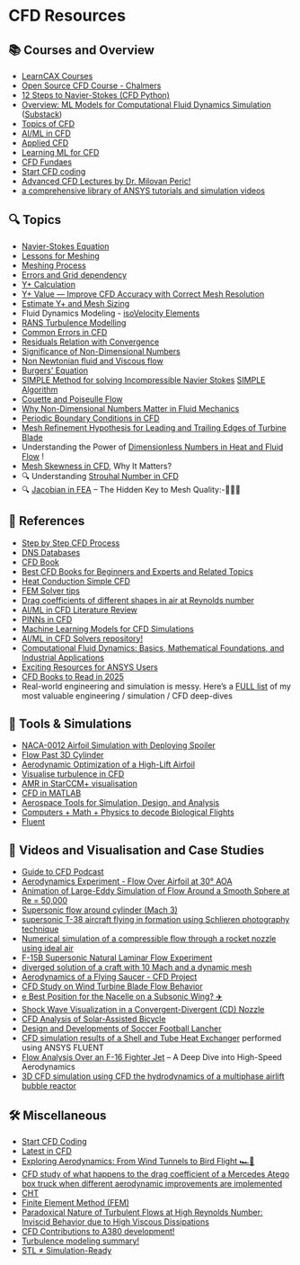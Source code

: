 # CFD Resources

## 📚 Courses and Overview
- [LearnCAX Courses](https://www.learncax.com/courses.html)
- [Open Source CFD Course - Chalmers](https://www.tfd.chalmers.se/~hani/kurser/OS_CFD/)
- [12 Steps to Navier-Stokes (CFD Python)](https://lorenabarba.com/blog/cfd-python-12-steps-to-navier-stokes/)
- [Overview: ML Models for Computational Fluid Dynamics Simulation](https://www.linkedin.com/posts/justin-hodges-phd-3432a58b_fea-cfd-ai-activity-7299729822115594241-81J8/?utm_source=share&utm_medium=member_android&rcm=ACoAAD-ruCgBJnujmeLzmj1X4DpLLTuxktERedQ) ([Substack](https://hodgesj.substack.com/p/overview-ml-models-for-computational))
- [Topics of CFD](https://www.linkedin.com/posts/rajat-walia_computationalfluiddynamics-cfd-aerospace-activity-7285174723108335618-J7Vh/?utm_source=share&utm_medium=member_android)
- [AI/ML in CFD](https://www.linkedin.com/posts/justin-hodges-phd-3432a58b_ai-cfd-sciml-activity-7280980171866705920-tFUZ/?utm_source=share&utm_medium=member_android)
- [Applied CFD](https://www.linkedin.com/posts/rajat-walia_mechanical-mechanicalengineering-aerodynamics-activity-7287333099590299648-8fVK?utm_source=share&utm_medium=member_android)
- [Learning ML for CFD](https://www.linkedin.com/posts/justin-hodges-phd-3432a58b_cfd-fluidmechanics-aerospace-activity-7293161509503778817-5Uha/?utm_source=share&utm_medium=member_android) 
- [CFD Fundaes](https://www.linkedin.com/posts/suraj-thakur-2062421ba_here-is-a-document-for-your-reference-activity-7301223929296101376-h0wf/?utm_source=share&utm_medium=member_android&rcm=ACoAAD-ruCgBJnujmeLzmj1X4DpLLTuxktERedQ)
- [Start CFD coding](https://www.linkedin.com/posts/rajat-walia_mechanical-aerospace-automotive-activity-7306955283765833729-w2u2?utm_source=share&utm_medium=member_android&rcm=ACoAAD-ruCgBJnujmeLzmj1X4DpLLTuxktERedQ)
- [Advanced CFD Lectures by Dr. Milovan Peric!](https://www.linkedin.com/posts/rajat-walia_mechanical-aerospace-automotive-activity-7330457259967242240-neEz/?utm_source=share&utm_medium=member_android&rcm=ACoAAD-ruCgBJnujmeLzmj1X4DpLLTuxktERedQ)
- [a comprehensive library of ANSYS tutorials and simulation videos](https://www.linkedin.com/posts/pragada-bhargav-606448275_ansys-cfd-fluent-activity-7334860191219228672-6DDA/?utm_source=share&utm_medium=member_android&rcm=ACoAAD-ruCgBJnujmeLzmj1X4DpLLTuxktERedQ)
 
## 🔍 Topics
- [Navier-Stokes Equation](https://www.linkedin.com/posts/rajat-walia_mechanical-aerospace-mechanicalengineering-activity-7297200990796058624-4K42/?utm_source=share&utm_medium=member_android)
- [Lessons for Meshing](https://www.linkedin.com/posts/rajat-walia_mechanical-aerospace-automotive-activity-7302915770806648832-Lg49/?utm_source=share&utm_medium=member_android&rcm=ACoAAD-ruCgBJnujmeLzmj1X4DpLLTuxktERedQ)
- [Meshing Process](https://www.linkedin.com/posts/rajat-walia_mechanical-aerospace-automotive-activity-7310163528336715776-gUsx/?utm_source=share&utm_medium=member_android&rcm=ACoAAD-ruCgBJnujmeLzmj1X4DpLLTuxktERedQ)
- [Errors and Grid dependency](https://www.linkedin.com/posts/rajat-walia_mechanical-aerospace-automotive-activity-7295683368321437698-ltrc/?utm_source=share&utm_medium=member_android)
- [Y+ Calculation](https://www.linkedin.com/posts/rajat-walia_cfd-turbulencemodeling-engineering-activity-7301626001367674881-Cnbf/?utm_source=share&utm_medium=member_android&rcm=ACoAAD-ruCgBJnujmeLzmj1X4DpLLTuxktERedQ)
- [Y+ Value — Improve CFD Accuracy with Correct Mesh Resolution](https://www.linkedin.com/posts/anupriya-r-cae_boundarylayer-simulation-mechanical-activity-7325017657018064901--8eL/?utm_source=share&utm_medium=member_android&rcm=ACoAAD-ruCgBJnujmeLzmj1X4DpLLTuxktERedQ)
- [Estimate Y+ and Mesh Sizing](https://www.linkedin.com/posts/rajat-walia_mechanical-aerospace-automotive-activity-7301521611843674112-N_Y1/?utm_source=share&utm_medium=member_android&rcm=ACoAAD-ruCgBJnujmeLzmj1X4DpLLTuxktERedQ)
- Fluid Dynamics Modeling - [isoVelocity Elements](https://www.linkedin.com/posts/aliyar-javadi-4b078124_fluiddynamics-fluidmechanics-heattransfer-ugcPost-7283070122280271873-HtxR?utm_source=share&utm_medium=member_android)
- [RANS Turbulence Modelling](https://www.linkedin.com/posts/rajat-walia_cfd-turbulence-mechanical-activity-7288057889754095616-9SvA/?utm_source=share&utm_medium=member_android)
- [Common Errors in CFD](https://www.linkedin.com/posts/jousefmurad_engineering-cfd-simulation-activity-7291359445622636544-dp1W/?utm_source=share&utm_medium=member_android)
- [Residuals Relation with Convergence](https://www.linkedin.com/posts/rajat-walia_mechanical-mechanicalengineering-cfd-activity-7294934316873134080-XakI/?utm_source=share&utm_medium=member_android)
- [Significance of Non-Dimensional Numbers](https://www.linkedin.com/posts/rajat-walia_mechanicalengineering-mechanical-aerospace-activity-7293856068546306048-wnpr/?utm_source=share&utm_medium=member_android)
- [Non Newtonian fluid and Viscous flow](https://www.linkedin.com/posts/rajat-walia_mechanicalengineering-mechanical-automotive-activity-7304382444491657217--h-u/?utm_source=share&utm_medium=member_android&rcm=ACoAAD-ruCgBJnujmeLzmj1X4DpLLTuxktERedQ)
- [Burgers' Equation](https://www.linkedin.com/posts/himanshi-rana-aero_cfd-navierstokes-fluidmechanics-activity-7307412303237259265-cKTj/?utm_source=share&utm_medium=member_android&rcm=ACoAAD-ruCgBJnujmeLzmj1X4DpLLTuxktERedQ)
- [SIMPLE Method for solving Incompressible Navier Stokes](https://www.linkedin.com/posts/rajat-walia_mechanicalengineering-mechanical-aerospace-activity-7317407253962100736-yI0K/?utm_source=share&utm_medium=member_android&rcm=ACoAAD-ruCgBJnujmeLzmj1X4DpLLTuxktERedQ)
  [SIMPLE Algorithm](https://www.linkedin.com/posts/mvusi-mugaba-424577206_cfd-automotive-fluiddynamics-activity-7324466108650975233--zld/?utm_source=share&utm_medium=member_android&rcm=ACoAAD-ruCgBJnujmeLzmj1X4DpLLTuxktERedQ)
- [Couette and Poiseulle Flow](https://www.linkedin.com/posts/rajat-walia_mechanical-aerospace-automotive-activity-7314149804090003456-5YFp/?utm_source=share&utm_medium=member_android&rcm=ACoAAD-ruCgBJnujmeLzmj1X4DpLLTuxktERedQ)
- [Why Non-Dimensional Numbers Matter in Fluid Mechanics](https://www.linkedin.com/posts/sijalahmed_cfd-fluidmechanics-engineering-activity-7322851938344038401-XrCe/?utm_source=share&utm_medium=member_android&rcm=ACoAAD-ruCgBJnujmeLzmj1X4DpLLTuxktERedQ)
- [Periodic Boundary Conditions in CFD](https://www.linkedin.com/posts/ahafezz_cfd-engineeringsimulation-ansys-activity-7330521436987568129-SLle/?utm_source=share&utm_medium=member_android&rcm=ACoAAD-ruCgBJnujmeLzmj1X4DpLLTuxktERedQ)
- [Mesh Refinement Hypothesis for Leading and Trailing Edges of Turbine Blade](https://www.linkedin.com/posts/bekkai-riyadh-3b076334a_mesh-refinement-hypothesis-for-leading-and-activity-7331498649526427648-96QP/?utm_source=share&utm_medium=member_android&rcm=ACoAAD-ruCgBJnujmeLzmj1X4DpLLTuxktERedQ)
- Understanding the Power of [Dimensionless Numbers in Heat and Fluid Flow](https://www.linkedin.com/posts/mohamed-megahed-4a11951b6_engineering-heattransfer-cfd-activity-7332494266457292800-vD7z/?utm_source=share&utm_medium=member_android&rcm=ACoAAD-ruCgBJnujmeLzmj1X4DpLLTuxktERedQ) !
- [Mesh Skewness in CFD](https://www.linkedin.com/posts/ahafezz_cfd-ansys-fluent-activity-7332333365167046657-466q/?utm_source=share&utm_medium=member_android&rcm=ACoAAD-ruCgBJnujmeLzmj1X4DpLLTuxktERedQ), Why It Matters?
- 🔍 Understanding [Strouhal Number in CFD](https://www.linkedin.com/posts/ragh-ahmed-802b35267_cfd-fluiddynamics-fluidmechanics-activity-7332148695724879872-u6wd/?utm_source=share&utm_medium=member_android&rcm=ACoAAD-ruCgBJnujmeLzmj1X4DpLLTuxktERedQ)
- 🔍 [Jacobian in FEA](https://www.linkedin.com/posts/ram-babu-kumar-47a374339_fea-jacobian-meshquality-activity-7334247766363172865-nh-X/?utm_source=share&utm_medium=member_android&rcm=ACoAAD-ruCgBJnujmeLzmj1X4DpLLTuxktERedQ) – The Hidden Key to Mesh Quality:-🤠🤠🤠
        
## 📖 References
- [Step by Step CFD Process](https://www.linkedin.com/posts/rajat-walia_cfd-simulation-mechanical-activity-7297842357389955073-4I9c/?utm_source=share&utm_medium=member_android&rcm=ACoAAD-ruCgBJnujmeLzmj1X4DpLLTuxktERedQ)
- [DNS Databases](https://home.iitm.ac.in/vagesh/links.html)
- [CFD Book](https://www.engineered-mind.com/book-notes/)
- [Best CFD Books for Beginners and Experts and Related Topics](https://www.linkedin.com/posts/aliyar-javadi-4b078124_cfd-fluiddynamics-mechanicalengineering-activity-7271164209789390848-LA1K?utm_source=share&utm_medium=member_desktop&rcm=ACoAAD-ruCgBJnujmeLzmj1X4DpLLTuxktERedQ)
- [Heat Conduction Simple CFD](https://www.linkedin.com/posts/asad-saleem-897146239_explicit-1d-heat-condtion-activity-7301455308856434688-lAjo?utm_source=share&utm_medium=member_android&rcm=ACoAAD-ruCgBJnujmeLzmj1X4DpLLTuxktERedQ)
- [FEM Solver tips](https://www.linkedin.com/posts/aerosayan_persson-2002-activity-7278776388180959232-5Qpl?utm_source=share&utm_medium=member_android)
- [Drag coefficients of different shapes in air at Reynolds number](https://www.linkedin.com/posts/rajat-walia_mechanicalengineering-mechanical-automotive-activity-7303682296413335552-IYWs?utm_source=share&utm_medium=member_android&rcm=ACoAAD-ruCgBJnujmeLzmj1X4DpLLTuxktERedQ)
- [AI/ML in CFD Literature Review](https://www.linkedin.com/posts/krishna-teja-7005aa158_simscape-multibody-vehicledynamics-ugcPost-7312343381127372801-stKA/?utm_source=share&utm_medium=member_android&rcm=ACoAAD-ruCgBJnujmeLzmj1X4DpLLTuxktERedQ)
- [PINNs in CFD](https://www.linkedin.com/posts/rajat-walia_mechanical-cfd-aerodynamics-activity-7313062635430629376-ENL-/?utm_source=share&utm_medium=member_android&rcm=ACoAAD-ruCgBJnujmeLzmj1X4DpLLTuxktERedQ)
- [Machine Learning Models for CFD Simulations](https://www.linkedin.com/posts/rajat-walia_cfd-mechanical-machinelearning-activity-7315236966281748480-TPF6/?utm_source=share&utm_medium=member_android&rcm=ACoAAD-ruCgBJnujmeLzmj1X4DpLLTuxktERedQ)
- [AI/ML in CFD Solvers repository!](https://www.linkedin.com/posts/rajat-walia_cfd-mechanical-machinelearning-activity-7318136082959683584-Yn-l/?utm_source=share&utm_medium=member_android&rcm=ACoAAD-ruCgBJnujmeLzmj1X4DpLLTuxktERedQ)
- [Computational Fluid Dynamics: Basics, Mathematical Foundations, and Industrial Applications](https://www.everyeng.com/blog/a509b413/computational-fluid-dynamics-basics-mathematical-foundations-and-industrial-applications)
- [Exciting Resources for ANSYS Users](https://www.linkedin.com/posts/ilyasserrays_ansys-engineering-simulation-activity-7329883998757789698-SIIy/?utm_source=share&utm_medium=member_android&rcm=ACoAAD-ruCgBJnujmeLzmj1X4DpLLTuxktERedQ)
- [CFD Books to Read in 2025](https://www.linkedin.com/posts/akash-singh-34a581121_cfd-books-you-should-read-in-2025-activity-7329332346665553920-Uzx3/?utm_source=share&utm_medium=member_android&rcm=ACoAAD-ruCgBJnujmeLzmj1X4DpLLTuxktERedQ)
 - Real-world engineering and simulation is messy. Here’s a [FULL list](https://www.linkedin.com/posts/nassermushtaq_cae-cfd-fluids-activity-7332725948565356545-RQSv/?utm_source=share&utm_medium=member_android&rcm=ACoAAD-ruCgBJnujmeLzmj1X4DpLLTuxktERedQ) of my most valuable engineering / simulation / CFD deep-dives
  
## 🔧 Tools & Simulations
- [NACA-0012 Airfoil Simulation with Deploying Spoiler](https://www.linkedin.com/posts/justin-hodges-phd-3432a58b_mechanicalengineering-aerospace-aerodynamics-activity-7281610390759718912-Khos/?utm_source=share&utm_medium=member_android)
- [Flow Past 3D Cylinder](https://www.linkedin.com/posts/rajat-walia_mechanical-mechanicalengineering-cfd-activity-7291724282307526656-noTG/?utm_source=share&utm_medium=member_android&rcm=ACoAAD-ruCgBJnujmeLzmj1X4DpLLTuxktERedQ)
- [Aerodynamic Optimization of a High-Lift Airfoil](https://www.linkedin.com/posts/lorenzo-lucatello-6761881bb_cfd-report-activity-7304788185581019137-m-Ts/?utm_source=share&utm_medium=member_android&rcm=ACoAAD-ruCgBJnujmeLzmj1X4DpLLTuxktERedQ)
- [Visualise turbulence in CFD](https://www.linkedin.com/posts/s-gross_meshedpotato-simcenter-cfd-ugcPost-7284485722009399296-M5mS/?utm_source=share&utm_medium=member_android)
- [AMR in StarCCM+ visualisation](https://www.linkedin.com/posts/justin-hodges-phd-3432a58b_cfd-siemens-aerodynamics-activity-7292482032553582592-U_f_?utm_source=share&utm_medium=member_android)
- [CFD in MATLAB](https://github.com/MathWorks-Teaching-Resources/Computational-Fluid-Dynamics)
- [Aerospace Tools for Simulation, Design, and Analysis](https://www.linkedin.com/posts/dhruvaerospace_aerospace-tools-for-simulation-design-and-activity-7319614083069018113-9nYk/?utm_source=share&utm_medium=member_android&rcm=ACoAAD-ruCgBJnujmeLzmj1X4DpLLTuxktERedQ)
- [Computers + Math + Physics to decode Biological Flights](https://www.linkedin.com/posts/ugcPost-7328048259917123586-4oOc/?utm_source=share&utm_medium=member_android&rcm=ACoAAD-ruCgBJnujmeLzmj1X4DpLLTuxktERedQ)
- [Fluent](https://arcs-njit-edu.github.io/Docs/Software/CFD/fluent/#using-fluent)
 
## 🎥 Videos and Visualisation and Case Studies
- [Guide to CFD Podcast](https://www.youtube.com/watch?v=H2orUUhRrZs)
- [Aerodynamics Experiment - Flow Over Airfoil at 30° AOA](https://www.youtube.com/watch?v=qbMg1G3oTVY)
- [Animation of Large-Eddy Simulation of Flow Around a Smooth Sphere at Re = 50,000](https://www.linkedin.com/posts/rajat-walia_mechanical-aerospace-automotive-activity-7307626820781125633-6MyW/?utm_source=share&utm_medium=member_android&rcm=ACoAAD-ruCgBJnujmeLzmj1X4DpLLTuxktERedQ)
- [Supersonic flow around cylinder (Mach 3)](https://www.linkedin.com/posts/justin-hodges-phd-3432a58b_cfd-aerodynamics-engineering-activity-7324387271170797568-npSu/?utm_source=share&utm_medium=member_android&rcm=ACoAAD-ruCgBJnujmeLzmj1X4DpLLTuxktERedQ)
- [supersonic T-38 aircraft flying in formation using Schlieren photography technique](https://www.linkedin.com/posts/rajat-walia_mechanical-aerospace-automotive-activity-7323984180676087808-nKjM/?utm_source=share&utm_medium=member_android&rcm=ACoAAD-ruCgBJnujmeLzmj1X4DpLLTuxktERedQ)
- [Numerical simulation of a compressible flow through a rocket nozzle using ideal air](https://www.linkedin.com/posts/abdulmohaiman_cfd-ansys-rocket-activity-7326170511439261696-iPR9/?utm_source=share&utm_medium=member_android&rcm=ACoAAD-ruCgBJnujmeLzmj1X4DpLLTuxktERedQ)
- [F-15B Supersonic Natural Laminar Flow Experiment](https://www.linkedin.com/posts/alessandro-rodolfo-de-paula-4420941_f-15b-supersonic-natural-laminar-flow-experiment-activity-7327301202377895937-A8VU/?utm_source=share&utm_medium=member_android&rcm=ACoAAD-ruCgBJnujmeLzmj1X4DpLLTuxktERedQ)
-  [diverged solution of a craft with 10 Mach and a dynamic mesh](https://www.linkedin.com/posts/ankurdev8980aa17a_a-lot-of-things-can-go-wrong-in-your-set-activity-7327216357341638658-lq9Y/?utm_source=share&utm_medium=member_android&rcm=ACoAAD-ruCgBJnujmeLzmj1X4DpLLTuxktERedQ)
- [Aerodynamics of a Flying Saucer - CFD Project](https://www.linkedin.com/posts/aryanarasimharaju_cfd-ansysfluent-aerospaceengineering-activity-7328862554657554432-Eye-/?utm_source=share&utm_medium=member_android&rcm=ACoAAD-ruCgBJnujmeLzmj1X4DpLLTuxktERedQ)
- [CFD Study on Wind Turbine Blade Flow Behavior](https://www.linkedin.com/posts/sharmarahul01_key-learnings-from-recent-cfd-study-on-activity-7330752858050412544-qGDf/?utm_source=share&utm_medium=member_android&rcm=ACoAAD-ruCgBJnujmeLzmj1X4DpLLTuxktERedQ)
- [e Best Position for the Nacelle on a Subsonic Wing? ✈️](https://www.linkedin.com/posts/mohamed-janan-baab57223_aerospaceengineering-catiav5-ansysfluent-activity-7331053553131606016-qvZy/?utm_source=share&utm_medium=member_android&rcm=ACoAAD-ruCgBJnujmeLzmj1X4DpLLTuxktERedQ)
- [Shock Wave Visualization in a Convergent-Divergent (CD) Nozzle](https://www.linkedin.com/posts/rupesh-joka_cfd-shockwaves-cdnozzle-activity-7331957012362158081-ovJn/?utm_source=share&utm_medium=member_android&rcm=ACoAAD-ruCgBJnujmeLzmj1X4DpLLTuxktERedQ)
- [CFD Analysis of Solar-Assisted Bicycle](https://www.linkedin.com/posts/muhammad-ejaz-ramzan-4a984422b_cfd-analysis-of-solar-bicycle-activity-7333562882414067712-R_S1/?utm_source=share&utm_medium=member_android&rcm=ACoAAD-ruCgBJnujmeLzmj1X4DpLLTuxktERedQ)
- [Design and Developments of Soccer Football Lancher](https://www.linkedin.com/posts/muhammad-ejaz-ramzan-4a984422b_cfd-analysis-of-soccer-football-activity-7332853628896018433-MLnx/?utm_source=share&utm_medium=member_android&rcm=ACoAAD-ruCgBJnujmeLzmj1X4DpLLTuxktERedQ)
- [CFD simulation results of a Shell and Tube Heat Exchanger](https://www.linkedin.com/posts/vishnu-kv-79192218b_excited-to-share-the-cfd-simulation-results-activity-7331771462195826688-q_SV/?utm_source=share&utm_medium=member_android&rcm=ACoAAD-ruCgBJnujmeLzmj1X4DpLLTuxktERedQ) performed using ANSYS FLUENT
- [Flow Analysis Over an F-16 Fighter Jet](https://www.linkedin.com/posts/hari2oo3_cfd-ansys-aerospaceengineering-activity-7332490111756001280-FiGi/?utm_source=share&utm_medium=member_android&rcm=ACoAAD-ruCgBJnujmeLzmj1X4DpLLTuxktERedQ) – A Deep Dive into High-Speed Aerodynamics
- [3D CFD simulation using CFD the hydrodynamics of a multiphase airlift bubble reactor](https://www.linkedin.com/posts/saber-kiani-64500112a_cfd-comsolmultiphysics-afcansysfluent-activity-7335233370458591232-vGFp/?utm_source=share&utm_medium=member_android&rcm=ACoAAD-ruCgBJnujmeLzmj1X4DpLLTuxktERedQ)

## 🛠 Miscellaneous
- [Start CFD Coding](https://www.linkedin.com/posts/rajat-walia_mechanical-aerospace-automotive-activity-7306955283765833729-w2u2?utm_source=share&utm_medium=member_android&rcm=ACoAAD-ruCgBJnujmeLzmj1X4DpLLTuxktERedQ)
- [Latest in CFD](https://www.linkedin.com/posts/jousefmurad_engineering-cfd-simulation-activity-7291359445622636544-dp1W/?utm_source=share&utm_medium=member_android)
- [Exploring Aerodynamics: From Wind Tunnels to Bird Flight 🏎️🦅](https://www.linkedin.com/posts/hamdy-mohamed-6b65a2239_wind-tunnel-and-bird-flight-activity-7292181855913525248-aNZR/?utm_source=share&utm_medium=member_android)
- [CFD study of what happens to the drag coefficient of a Mercedes Atego box truck when different aerodynamic improvements are implemented](https://www.linkedin.com/posts/emintolukan_reduction-of-box-truck-drag-coefficient-activity-7303383171947982849-QmZn/?utm_source=share&utm_medium=member_android&rcm=ACoAAD-ruCgBJnujmeLzmj1X4DpLLTuxktERedQ)
- [CHT](https://www.linkedin.com/posts/himanshi-rana-aero_aerospace-engineering-mechanical-activity-7304871876705619970-CeFT/?utm_source=share&utm_medium=member_android&rcm=ACoAAD-ruCgBJnujmeLzmj1X4DpLLTuxktERedQ)
- [Finite Element Method (FEM)](https://www.linkedin.com/posts/lonny-thompson_numerical-integration-of-quad4-elements-activity-7309557610351915008-1dje/?utm_source=share&utm_medium=member_android&rcm=ACoAAD-ruCgBJnujmeLzmj1X4DpLLTuxktERedQ)
- [Paradoxical Nature of Turbulent Flows at High Reynolds Number: Inviscid Behavior due to High Viscous Dissipations](https://www.linkedin.com/posts/aliyar-javadi-4b078124_fluiddynamics-mechanicalengineering-aerospace-activity-7312149838651904000-3Td4/?utm_source=share&utm_medium=member_android&rcm=ACoAAD-ruCgBJnujmeLzmj1X4DpLLTuxktERedQ)
- [CFD Contributions to A380 development!](https://www.linkedin.com/posts/rajat-walia_cfd-mechanical-aerospace-activity-7317792557541859328-emDr/?utm_source=share&utm_medium=member_android&rcm=ACoAAD-ruCgBJnujmeLzmj1X4DpLLTuxktERedQ)
- [Turbulence modeling summary!](https://www.linkedin.com/posts/rajat-walia_mechanical-aerospace-automotive-activity-7322484714290716672-8Qro/?utm_source=share&utm_medium=member_android&rcm=ACoAAD-ruCgBJnujmeLzmj1X4DpLLTuxktERedQ)
- [STL ≠ Simulation-Ready](https://www.linkedin.com/posts/damjangnjidic_fea-cfd-cad-activity-7331261295393923072-UdFx/?utm_source=share&utm_medium=member_android&rcm=ACoAAD-ruCgBJnujmeLzmj1X4DpLLTuxktERedQ)

